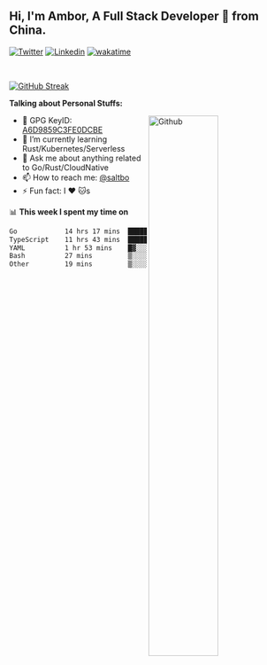 ## Hi, I'm Ambor, A Full Stack Developer 🚀 from China.

[![Twitter](https://img.shields.io/badge/-saltbo-1ca0f1?style=flat&logo=twitter&logoColor=white)](https://twitter.com/rdsaltbo)
[![Linkedin](https://img.shields.io/badge/-saltbo-blue?style=flat&logo=Linkedin&logoColor=white)](https://www.linkedin.com/in/saltbo/)
[![wakatime](https://wakatime.com/badge/user/f82b1c77-faab-48cd-aef5-a12c0aff104b.svg)](https://wakatime.com/@f82b1c77-faab-48cd-aef5-a12c0aff104b)

&nbsp;  

[![GitHub Streak](http://github-readme-streak-stats.herokuapp.com?user=saltbo&hide_border=true&date_format=M%20j%5B%2C%20Y%5D)](https://git.io/streak-stats)

**Talking about Personal Stuffs:**
<!-- Any image aligned to the right. Beware the width  -->
<img width="50%" align="right" alt="Github" src="https://raw.githubusercontent.com/saltbo/saltbo/master/images/git-header.svg" />

- 🤘 GPG KeyID: [A6D9859C3FE0DCBE](https://saltbo.cn/pgp_keys.asc)
- 🌱 I’m currently learning Rust/Kubernetes/Serverless
- 💬 Ask me about anything related to Go/Rust/CloudNative
- 📫 How to reach me: [@saltbo](https://t.me/saltbo)
- ⚡ Fun fact: I :heart: :cat:s


📊 **This week I spent my time on**
<!--START_SECTION:waka-->

```txt
Go            14 hrs 17 mins  ████████████░░░░░░░░░░░░░   48.11 %
TypeScript    11 hrs 43 mins  ██████████░░░░░░░░░░░░░░░   39.49 %
YAML          1 hr 53 mins    █▓░░░░░░░░░░░░░░░░░░░░░░░   06.35 %
Bash          27 mins         ▒░░░░░░░░░░░░░░░░░░░░░░░░   01.57 %
Other         19 mins         ▒░░░░░░░░░░░░░░░░░░░░░░░░   01.09 %
```

<!--END_SECTION:waka-->
